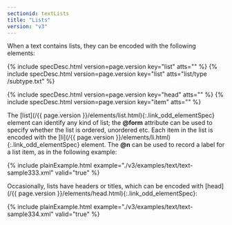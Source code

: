 ```yaml
---
sectionid: textLists
title: "Lists"
version: "v3"
---
```




When a text contains lists, they can be encoded with the following elements:



{% include specDesc.html version=page.version key="list" atts="" %}
{% include specDesc.html version=page.version key="list" atts="list/type /subtype.txt" %}

{% include specDesc.html version=page.version key="head" atts="" %}
{% include specDesc.html version=page.version key="item" atts="" %}



The [list](/{{ page.version }}/elements/list.html){:.link_odd_elementSpec} element can identify any kind of list; the **@form**
attribute can be used to specify whether the list is ordered, unordered etc. Each
item in the
list is encoded with the [li](/{{ page.version }}/elements/li.html){:.link_odd_elementSpec} element. The **@n** can be used to
record a label for a list item, as in the following example:

{% include plainExample.html example="./v3/examples/text/text-sample333.xml" valid="true" %}

Occasionally, lists have headers or titles, which can be encoded with [head](/{{ page.version }}/elements/head.html){:.link_odd_elementSpec}:

{% include plainExample.html example="./v3/examples/text/text-sample334.xml" valid="true" %}

